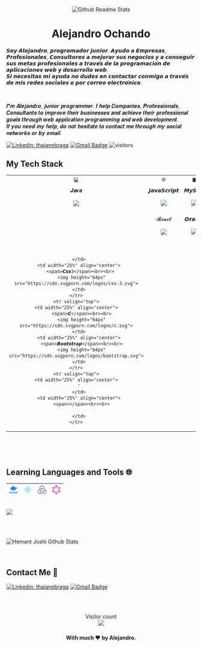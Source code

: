 <p align="center">
 <img width="100px" src="https://res.cloudinary.com/anuraghazra/image/upload/v1594908242/logo_ccswme.svg" align="center" alt="Github Readme Stats" />

<h1 align="center">Alejandro Ochando</h2>


</p>





<p>𝙎𝙤𝙮 𝘼𝙡𝙚𝙟𝙖𝙣𝙙𝙧𝙤, 𝙥𝙧𝙤𝙜𝙧𝙖𝙢𝙖𝙙𝙤𝙧 𝙟𝙪𝙣𝙞𝙤𝙧.   𝘼𝙮𝙪𝙙𝙤 𝙖 𝙀𝙢𝙥𝙧𝙚𝙨𝙖𝙨, 𝙋𝙧𝙤𝙛𝙚𝙨𝙞𝙤𝙣𝙖𝙡𝙚𝙨, 𝘾𝙤𝙣𝙨𝙪𝙡𝙩𝙤𝙧𝙚𝙨  𝙖 𝙢𝙚𝙟𝙤𝙧𝙖𝙧 𝙨𝙪𝙨 𝙣𝙚𝙜𝙤𝙘𝙞𝙤𝙨 𝙮 𝙖 𝙘𝙤𝙣𝙨𝙚𝙜𝙪𝙞𝙧 𝙨𝙪𝙨 𝙢𝙚𝙩𝙖𝙨 𝙥𝙧𝙤𝙛𝙚𝙨𝙞𝙤𝙣𝙖𝙡𝙚𝙨 𝙖 𝙩𝙧𝙖𝙫𝙚́𝙨 𝙙𝙚 𝙡𝙖 𝙥𝙧𝙤𝙜𝙧𝙖𝙢𝙖𝙘𝙞𝙤́𝙣 𝙙𝙚 𝙖𝙥𝙡𝙞𝙘𝙖𝙘𝙞𝙤𝙣𝙚𝙨 𝙬𝙚𝙗 𝙮 𝙙𝙚𝙨𝙖𝙧𝙧𝙤𝙡𝙡𝙤 𝙬𝙚𝙗.<br>
𝙎𝙞 𝙣𝙚𝙘𝙚𝙨𝙞𝙩𝙖𝙨 𝙢𝙞 𝙖𝙮𝙪𝙙𝙖 𝙣𝙤 𝙙𝙪𝙙𝙚𝙨 𝙚𝙣 𝙘𝙤𝙣𝙩𝙖𝙘𝙩𝙖𝙧 𝙘𝙤𝙣𝙢𝙞𝙜𝙤 𝙖 𝙩𝙧𝙖𝙫𝙚́𝙨 𝙙𝙚 𝙢𝙞𝙨 𝙧𝙚𝙙𝙚𝙨 𝙨𝙤𝙘𝙞𝙖𝙡𝙚𝙨 𝙤 𝙥𝙤𝙧 𝙘𝙤𝙧𝙧𝙚𝙤 𝙚𝙡𝙚𝙘𝙩𝙧𝙤́𝙣𝙞𝙘𝙤.</p><br>  

<p>𝑰❜𝒎 𝑨𝒍𝒆𝒋𝒂𝒏𝒅𝒓𝒐, 𝒋𝒖𝒏𝒊𝒐𝒓 𝒑𝒓𝒐𝒈𝒓𝒂𝒎𝒎𝒆𝒓. 𝑰 𝒉𝒆𝒍𝒑 𝑪𝒐𝒎𝒑𝒂𝒏𝒊𝒆𝒔, 𝑷𝒓𝒐𝒇𝒆𝒔𝒔𝒊𝒐𝒏𝒂𝒍𝒔, 𝑪𝒐𝒏𝒔𝒖𝒍𝒕𝒂𝒏𝒕𝒔 𝒕𝒐 𝒊𝒎𝒑𝒓𝒐𝒗𝒆 𝒕𝒉𝒆𝒊𝒓 𝒃𝒖𝒔𝒊𝒏𝒆𝒔𝒔𝒆𝒔 𝒂𝒏𝒅 𝒂𝒄𝒉𝒊𝒆𝒗𝒆 𝒕𝒉𝒆𝒊𝒓 𝒑𝒓𝒐𝒇𝒆𝒔𝒔𝒊𝒐𝒏𝒂𝒍 𝒈𝒐𝒂𝒍𝒔 𝒕𝒉𝒓𝒐𝒖𝒈𝒉 𝒘𝒆𝒃 𝒂𝒑𝒑𝒍𝒊𝒄𝒂𝒕𝒊𝒐𝒏 𝒑𝒓𝒐𝒈𝒓𝒂𝒎𝒎𝒊𝒏𝒈 𝒂𝒏𝒅 𝒘𝒆𝒃 𝒅𝒆𝒗𝒆𝒍𝒐𝒑𝒎𝒆𝒏𝒕.<br>
𝑰𝒇 𝒚𝒐𝒖 𝒏𝒆𝒆𝒅 𝒎𝒚 𝒉𝒆𝒍𝒑, 𝒅𝒐 𝒏𝒐𝒕 𝒉𝒆𝒔𝒊𝒕𝒂𝒕𝒆 𝒕𝒐 𝒄𝒐𝒏𝒕𝒂𝒄𝒕 𝒎𝒆 𝒕𝒉𝒓𝒐𝒖𝒈𝒉 𝒎𝒚 𝒔𝒐𝒄𝒊𝒂𝒍 𝒏𝒆𝒕𝒘𝒐𝒓𝒌𝒔 𝒐𝒓 𝒃𝒚 𝒆𝒎𝒂𝒊𝒍.</p>

[![Linkedin: thaianebraga](https://img.shields.io/badge/-Alejandro-blue?style=flat-square&logo=Linkedin&logoColor=white&link=https://www.linkedin.com/in/alejandro-ochando-garcía-granada)](https://www.linkedin.com/in/alejandro-ochando-garcía-granada)
[![Gmail Badge](https://img.shields.io/badge/-Alejandro-c14438?style=flat&logo=Gmail&logoColor=white&link=mailto:alejandro.ochando@live.com)](mailto:alejandro.ochando@live.com)
![visitors](https://visitor-badge.laobi.icu/badge?page_id=Alejandro-Ochando.Alejandro-Ochando)


## My Tech Stack

<table>
  <tbody>
   
   <tr valign="top">
     <td width="25%" align="center">
        <span>💻</span><br>
      </td>
      <td width="25%" align="center">
        <span>🌐</span><br>
      </td>
      <td width="25%" align="center">
        <span>🛢</span><br>
      </td>
      <td width="25%" align="center">
        <span>🔧</span><br>
      </td>
   </tr>
    <tr valign="top">
      <td width="25%" align="center">
        <span>𝑱𝒂𝒗𝒂</span><br><br>
        <img height="64px" src="https://cdn.svgporn.com/logos/java.svg">
      </td>
      <td width="25%" align="center">
        <span>𝙅𝙖𝙫𝙖𝙎𝙘𝙧𝙞𝙥𝙩</span><br><br>
        <img height="64px" src="https://cdn.svgporn.com/logos/javascript.svg">
      </td>
      <td width="25%" align="center">
        <span>𝙈𝙮𝙎𝙌𝙇</span><br><br>
        <img height="64px" src="https://cdn.svgporn.com/logos/mysql.svg">
      </td>
      <td width="25%" align="center">
        <span>𝙑𝙨 𝘾𝙤𝙙𝙚</span><br><br>
        <img height="64px" src="https://cdn.svgporn.com/logos/visual-studio-code.svg">
      </td>
    </tr>
    <tr valign="top">
      <td width="25%" align="center">
        <span></span><br><br>
        <img height="64px" src="">
      </td>
       <td width="25%" align="center">
        <span>𝓡𝓮𝓪𝓬𝓽</span><br><br>
        <img height="64px" src="https://cdn.svgporn.com/logos/react.svg">
      </td>
      <td width="25%" align="center">
        <span>𝙊𝙧𝙖𝙘𝙡𝙚</span><br><br>
        <img height="64px" src="https://cdn.svgporn.com/logos/oracle.svg">
      </td>
      <td width="25%" align="center">
        <span>𝙂𝙞𝙩</span><br><br>
        <img height="64px" src="https://cdn.svgporn.com/logos/git-icon.svg">
      </td>
    </tr>
    <tr valign="top">
      <td width="25%" align="center">
        <span></span><br><br>
       
      </td>
      <td width="25%" align="center">
       <span>𝘾𝙨𝙨3</span><br><br>
        <img height="64px" src="https://cdn.svgporn.com/logos/css-3.svg">
      </td>
    </tr>
    <tr valign="top">
    <td width="25%" align="center">
        <span>𝘾</span><br><br>
        <img height="64px" src="https://cdn.svgporn.com/logos/c.svg">
      </td>
      <td width="25%" align="center">
        <span>𝘽𝙤𝙤𝙩𝙨𝙩𝙧𝙖𝙥</span><br><br>
        <img height="64px" src="https://cdn.svgporn.com/logos/bootstrap.svg">
      </td>
    </tr>
    <tr valign="top">
    <td width="25%" align="center">
      '
      </td>
      <td width="25%" align="center">
        <span></span><br><br>
        
      </td>
    </tr>
  </tbody>
</table>
<br><br><br>



## Learning Languages and Tools  🌐

| [<img src="https://raw.githubusercontent.com/github/explore/80688e429a7d4ef2fca1e82350fe8e3517d3494d/topics/docker/docker.png" alt="docker logo" width="24">](https://www.docker.com/) |[<img src="https://raw.githubusercontent.com/github/explore/80688e429a7d4ef2fca1e82350fe8e3517d3494d/topics/react/react.png" alt="react logo" width="24">](https://es.reactjs.org/)  |[<img src="https://raw.githubusercontent.com/github/explore/80688e429a7d4ef2fca1e82350fe8e3517d3494d/topics/redux/redux.png" alt="redux logo" width="24">](https://es.redux.js.org/) |[<img src="https://raw.githubusercontent.com/github/explore/80688e429a7d4ef2fca1e82350fe8e3517d3494d/topics/graphql/graphql.png" alt="graphql logo" width="24">](https://graphql.org/)
|---|---|---|---|

<br>



<a href="https://github.com/ashwanisng">
 <img align="center" src="https://github-readme-stats.vercel.app/api/top-langs/?username=Alejandro-Ochando&hide=glsl,python" />
</a>


<br><br>


![Hemant Joshi Github Stats](https://github-readme-stats.vercel.app/api?username=Alejandro-Ochando&show_icons=true&title_color=FFF0000&icon_color=00BFFF&text_color=000000_color=FF0000)



<br>
 
##  Contact Me :speech_balloon:


[![Linkedin: thaianebraga](https://img.shields.io/badge/-Alejandro-blue?style=flat-square&logo=Linkedin&logoColor=white&link=https://es.linkedin.com/public-profile/in/alejandro-ochando-garc%C3%ADa-granada)](https://es.linkedin.com/public-profile/in/alejandro-ochando-garc%C3%ADa-granada)
[![Gmail Badge](https://img.shields.io/badge/-Alejandro-c14438?style=flat&logo=Gmail&logoColor=white&link=mailto:alejandro.ochando@live.com)](mailto:alejandro.ochando@live.com)


<br><br>


<p align="center"> 
  Visitor count<br>
  <img src="https://profile-counter.glitch.me/Alejandro-Ochando/count.svg" />
</p>


<div align="center">
 
 
#### With much ❤️ by Alejandro.
 
 
</div>
